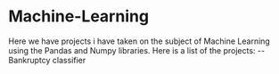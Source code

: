# Machine-Learning
Here we have projects i have taken on the subject of Machine Learning using the Pandas and Numpy libraries. 
Here is a list of the projects:
-- Bankruptcy classifier
